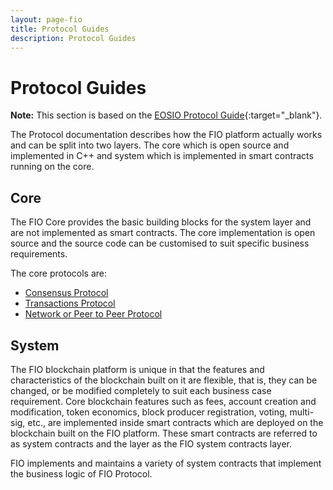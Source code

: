 ```yaml
---
layout: page-fio
title: Protocol Guides
description: Protocol Guides
---
```



# Protocol Guides
**Note:** This section is based on the [EOSIO Protocol Guide](https://developers.eos.io/welcome/v2.1/protocol-guides/index){:target="_blank"}.

The Protocol documentation describes how the FIO platform actually works and can be split into two layers. The core which is open source and implemented in C++ and system which is implemented in smart contracts running on the core.

## Core
The FIO Core provides the basic building blocks for the system layer and are not implemented as smart contracts. The core implementation is open source and the source code can be customised to suit specific business requirements.

The core protocols are:

- [Consensus Protocol]({{site.baseurl}}/docs/protocol/consensus)
- [Transactions Protocol]({{site.baseurl}}/docs/protocol/transactions)
- [Network or Peer to Peer Protocol]({{site.baseurl}}/docs/protocol/network_peer)

## System
The FIO blockchain platform is unique in that the features and characteristics of the blockchain built on it are flexible, that is, they can be changed, or be modified completely to suit each business case requirement. Core blockchain features such as fees, account creation and modification, token economics, block producer registration, voting, multi-sig, etc., are implemented inside smart contracts which are deployed on the blockchain built on the FIO platform. These smart contracts are referred to as system contracts and the layer as the FIO system contracts layer.

FIO implements and maintains a variety of system contracts that implement the business logic of FIO Protocol. 